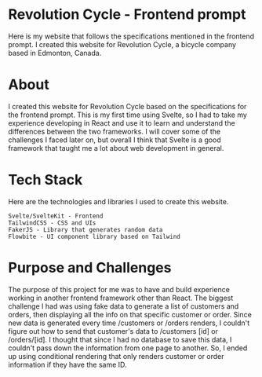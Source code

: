 # Revolution Cycle - Frontend prompt
Here is my website that follows the specifications mentioned in the frontend prompt. I created this website for 
Revolution Cycle, a bicycle company based in Edmonton, Canada. 

# About
I created this website for Revolution Cycle based on the specifications for the frontend prompt. This is my first time 
using Svelte, so I had to take my experience developing in React and use it to learn and understand the differences 
between the two frameworks. I will cover some of the challenges I faced later on, but overall I think that Svelte is a good 
framework that taught me a lot about web development in general.

# Tech Stack
Here are the technologies and libraries I used to create this website.

```
Svelte/SvelteKit - Frontend 
TailwindCSS - CSS and UIs
FakerJS - Library that generates random data
Flowbite - UI component library based on Tailwind

```
# Purpose and Challenges
The purpose of this project for me was to have and 
build experience working in another frontend framework 
other than React. The biggest challenge I had was 
using fake data to generate a list of customers and 
orders, then displaying all the info on that specific 
customer or order. Since new data is generated every 
time /customers or /orders renders, I couldn't figure 
out how to send that customer's data to 
/customers [id] or /orders/[id]. I thought that since
I had no database to save this data, I couldn't pass 
down the information from one page to another. So, I
ended up using conditional rendering that only
renders customer or order information if they have 
the same ID.  


